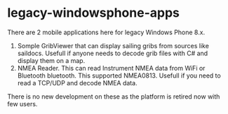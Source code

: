 # legacy-windowsphone-apps

There are 2 mobile applications here for legacy Windows Phone 8.x. 
1) Somple GribViewer that can display sailing gribs from sources like saildocs. Usefull if anyone needs to decode grib files with C# and display them on a map.
2) NMEA Reader. This can read Instrument NMEA data from WiFi or Bluetooth bluetooth. This supported NMEA0813. Usefull if you need to read a TCP/UDP and decode NMEA data. 

There is no new development on these as the platform is retired now with few users.

